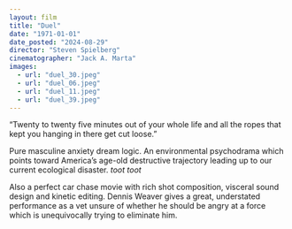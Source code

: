 ```yaml
---
layout: film
title: "Duel"
date: "1971-01-01"
date_posted: "2024-08-29"
director: "Steven Spielberg"
cinematographer: "Jack A. Marta"
images:
  - url: "duel_30.jpeg"
  - url: "duel_06.jpeg"
  - url: "duel_11.jpeg"
  - url: "duel_39.jpeg"
---
```


“Twenty to twenty five minutes out of your whole life and all the ropes that kept you hanging in there get cut loose.”

Pure masculine anxiety dream logic. An environmental psychodrama which points toward America’s age-old destructive trajectory leading up to our current ecological disaster. *toot toot*

Also a perfect car chase movie with rich shot composition, visceral sound design and kinetic editing. Dennis Weaver gives a great, understated performance as a vet unsure of whether he should be angry at a force which is unequivocally trying to eliminate him.